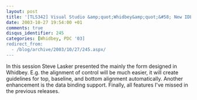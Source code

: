 ```yaml
---
layout: post
title: '[TLS342] Visual Studio &amp;quot;Whidbey&amp;quot;&#58; New IDE Features for Building Windows Forms Applications'
date: 2003-10-27 19:54:00 +01
comments: true
disqus_identifier: 245
categories: [Whidbey, PDC '03]
redirect_from:
  - /blog/archive/2003/10/27/245.aspx/
---
```


In this session Steve Lasker presented the mainly the form designed in Whidbey. E.g. the alignment of control will be much easier, it will create guidelines for top, baseline, and bottom alignment automatically. Another enhancement is the data binding support. Finally, all features I've missed in the previous releases.


